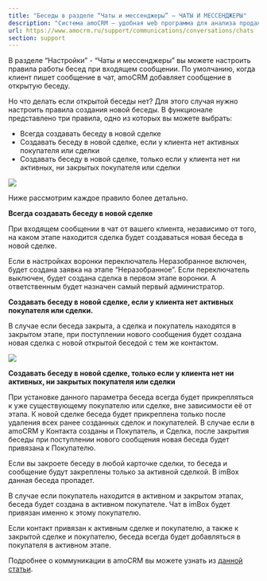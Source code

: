 ```yaml
---
title: "Беседы в разделе “Чаты и мессенджеры” — ЧАТЫ И МЕССЕНДЖЕРЫ"
description: "Система amoCRM – удобная web программа для анализа продаж, доступная в режиме online из любой точки мира! Подробности узнавайте по указанным на сайте телефонам в Москве."
url: https://www.amocrm.ru/support/communications/conversations/chats
section: support
---
```


В разделе “Настройки” - “Чаты и мессенджеры” вы можете настроить правила работы бесед при входящем сообщении. По умолчанию, когда клиент пишет сообщение в чат, amoCRM добавляет сообщение в открытую беседу.

Но что делать если открытой беседы нет? Для этого случая нужно настроить правила создания новой беседы.
В функционале представлено три правила, одно из которых вы можете выбрать:

- Всегда создавать беседу в новой сделке
- Создавать беседу в новой сделке, если у клиента нет активных покупателя или сделки
- Создавать беседу в новой сделке, только если у клиента нет ни активных, ни закрытых покупателя или сделки

![](/uploads/2022/05/conversation01_1.png)

Ниже рассмотрим каждое правило более детально.

**Всегда создавать беседу в новой сделке**

При входящем сообщении в чат от вашего клиента, независимо от того, на каком этапе находится сделка будет создаваться новая беседа в новой сделке.

Если в настройках воронки переключатель Неразобранное включен, будет создана заявка на этапе “Неразобранное”. Если переключатель выключен, будет создана сделка в первом этапе воронки. А ответственным будет назначен самый первый администратор.

**Создавать беседу в новой сделке, если у клиента нет активных покупателя или сделки.**

В случае если беседа закрыта, а сделка и покупатель находятся в закрытом этапе, при поступлении нового сообщения будет создана новая сделка с новой открытой беседой с тем же контактом.

![](/uploads/2022/05/conversation01_3.png)

**Создавать беседу в новой сделке, только если у клиента нет ни активных, ни закрытых покупателя или сделки**

При установке данного параметра беседа всегда будет прикрепляться к уже существующему покупателю или сделке, вне зависимости её от этапа. К новой сделке беседа будет прикреплена только после удаления всех ранее созданных сделок и покупателей. В случае если в amoCRM у Контакта созданы и Покупатель, и Сделка, после закрытия беседы при поступлении нового сообщения новая беседа будет привязана к Покупателю.

Если вы закроете беседу в любой карточке сделки, то беседа и сообщение будут закреплены только за активной сделкой. В imBox данная беседа пропадет.

В случае если покупатель находится в активном и закрытом этапах, беседа будет создана в активном покупателе. Чат в imBox будет привязан именно к этому покупателю.

Если контакт привязан к активным сделке и покупателю, а также к закрытой сделке и покупателю, беседа всегда будет добавляться в покупателя в активном этапе.

Подробнее о коммуникации в amoCRM вы можете узнать из [данной статьи](https://www.amocrm.ru/support/communications/conversations_and_chats).